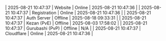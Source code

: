 | 2025-08-21 10:47:37 | Website | Online | 2025-08-21 10:47:36 |
| 2025-08-21 10:47:37 | Registration | Online | 2025-08-21 10:47:36 |
| 2025-08-21 10:47:37 | Auth Server | Offline | 2025-08-18 09:33:31 |
| 2025-08-21 10:47:37 | Kezan (PvE) | Offline | 2025-08-03 17:58:02 |
| 2025-08-21 10:47:37 | Gurubashi (PvP) | Offline | N/A |
| 2025-08-21 10:47:37 | Cloudflare | Online | 2025-08-21 10:47:36 |
